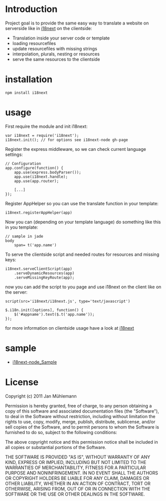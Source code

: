 # Introduction

Project goal is to provide the same easy way to translate a website on serverside like in 
[i18next](https://github.com/jamuhl/i18next) on the clientside:

- Translation inside your server code or template
- loading resourcefiles
- update resourcefiles with missing strings
- interpolation, plurals, nesting or resources
- serve the same resources to the clientside

# installation

	npm install i18next

# usage

First require the module and init i18next:

	var i18next = require('i18next');
	i18next.init(); // for options see i18next-node gh-page

Register the express middleware, so we can check current language settings:

	// Configuration
	app.configure(function() {
	    app.use(express.bodyParser());
	    app.use(i18next.handle);
	    app.use(app.router);

	    [...]
	});

Register AppHelper so you can use the translate function in your template:

	i18next.registerAppHelper(app)

Now you can (depending on your template language) do something like this in you template:

	// sample in jade
	body
        span= t('app.name')

To serve the clientside script and needed routes for resources and missing keys:

	i18next.serveClientScript(app)
	    .serveDynamicResources(app)
	    .serveMissingKeyRoute(app);

now you can add the script to you page and use i18next on the client like on the server:

	script(src='i18next/i18next.js', type='text/javascript')

    $.i18n.init([options], function() { 
        $('#appname').text($.t('app.name'));
    });

for more information on clientside usage have a look at [i18next](http://jamuhl.github.com/i18next/)

# sample

- [i18next-node_Sample](https://github.com/jamuhl/i18next-node/tree/master/sample)

# License

Copyright (c) 2011 Jan Mühlemann

Permission is hereby granted, free of charge, to any person obtaining a copy
of this software and associated documentation files (the "Software"), to deal
in the Software without restriction, including without limitation the rights
to use, copy, modify, merge, publish, distribute, sublicense, and/or sell
copies of the Software, and to permit persons to whom the Software is
furnished to do so, subject to the following conditions:

The above copyright notice and this permission notice shall be included in
all copies or substantial portions of the Software.

THE SOFTWARE IS PROVIDED "AS IS", WITHOUT WARRANTY OF ANY KIND, EXPRESS OR
IMPLIED, INCLUDING BUT NOT LIMITED TO THE WARRANTIES OF MERCHANTABILITY,
FITNESS FOR A PARTICULAR PURPOSE AND NONINFRINGEMENT. IN NO EVENT SHALL THE
AUTHORS OR COPYRIGHT HOLDERS BE LIABLE FOR ANY CLAIM, DAMAGES OR OTHER
LIABILITY, WHETHER IN AN ACTION OF CONTRACT, TORT OR OTHERWISE, ARISING FROM,
OUT OF OR IN CONNECTION WITH THE SOFTWARE OR THE USE OR OTHER DEALINGS IN
THE SOFTWARE.